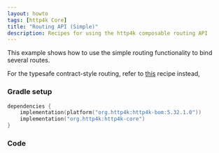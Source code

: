 ```yaml
---
layout: howto
tags: [http4k Core]
title: "Routing API (Simple)"
description: Recipes for using the http4k composable routing API
---
```

This example shows how to use the simple routing functionality to bind several routes.

For the typesafe contract-style routing, refer to [this](/howto/integrate_with_openapi/) recipe instead,

### Gradle setup

```kotlin
dependencies {
    implementation(platform("org.http4k:http4k-bom:5.32.1.0"))
    implementation("org.http4k:http4k-core")
}
```

### Code [<img class="octocat"/>](https://github.com/http4k/http4k/blob/master/src/docs/howto/simple_routing/example.kt)

<script src="https://gist-it.appspot.com/https://github.com/http4k/http4k/blob/master/src/docs/howto/simple_routing/example.kt"></script>
